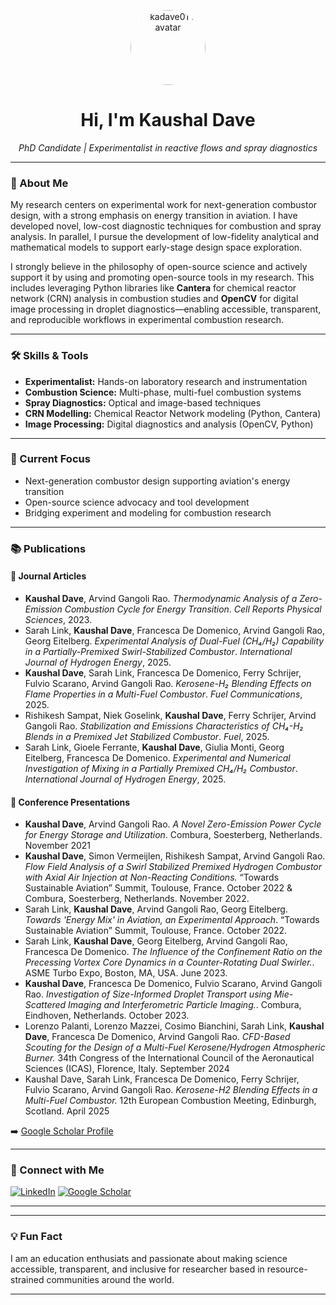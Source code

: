 <!-- GitHub Profile README for kadave01 -->

<p align="center">
  <img src="https://avatars.githubusercontent.com/u/ kadave01?v=4" width="120" alt="kadave01's avatar" style="border-radius:50%">
</p>

<h1 align="center">Hi, I'm Kaushal Dave </h1>
<p align="center">
  <em>PhD Candidate | Experimentalist in reactive flows and spray diagnostics</em>
</p>

---

### 🔬 About Me

My research centers on experimental work for next-generation combustor design, with a strong emphasis on energy transition in aviation. I have developed novel, low-cost diagnostic techniques for combustion and spray analysis. In parallel, I pursue the development of low-fidelity analytical and mathematical models to support early-stage design space exploration.

I strongly believe in the philosophy of open-source science and actively support it by using and promoting open-source tools in my research. This includes leveraging Python libraries like <strong>Cantera</strong> for chemical reactor network (CRN) analysis in combustion studies and <strong>OpenCV</strong> for digital image processing in droplet diagnostics—enabling accessible, transparent, and reproducible workflows in experimental combustion research.

---

### 🛠 Skills & Tools

- **Experimentalist:** Hands-on laboratory research and instrumentation
- **Combustion Science:** Multi-phase, multi-fuel combustion systems
- **Spray Diagnostics:** Optical and image-based techniques
- **CRN Modelling:** Chemical Reactor Network modeling (Python, Cantera)
- **Image Processing:** Digital diagnostics and analysis (OpenCV, Python)

---

### 🌱 Current Focus

- Next-generation combustor design supporting aviation's energy transition
- Open-source science advocacy and tool development
- Bridging experiment and modeling for combustion research

---
### 📚 Publications

#### 🧪 Journal Articles
- **Kaushal Dave**, Arvind Gangoli Rao. *Thermodynamic Analysis of a Zero-Emission Combustion Cycle for Energy Transition*. *Cell Reports Physical Sciences*, 2023.
- Sarah Link, **Kaushal Dave**, Francesca De Domenico, Arvind Gangoli Rao, Georg Eitelberg. *Experimental Analysis of Dual-Fuel (CH₄/H₂) Capability in a Partially-Premixed Swirl-Stabilized Combustor*. *International Journal of Hydrogen Energy*, 2025.
- **Kaushal Dave**, Sarah Link, Francesca De Domenico, Ferry Schrijer, Fulvio Scarano, Arvind Gangoli Rao. *Kerosene-H₂ Blending Effects on Flame Properties in a Multi-Fuel Combustor*. *Fuel Communications*, 2025.
- Rishikesh Sampat, Niek Goselink, **Kaushal Dave**, Ferry Schrijer, Arvind Gangoli Rao. *Stabilization and Emissions Characteristics of CH₄-H₂ Blends in a Premixed Jet Stabilized Combustor*. *Fuel*, 2025.
- Sarah Link, Gioele Ferrante, **Kaushal Dave**, Giulia Monti, Georg Eitelberg, Francesca De Domenico. *Experimental and Numerical Investigation of Mixing in a Partially Premixed CH₄/H₂ Combustor*. *International Journal of Hydrogen Energy*, 2025.

#### 🎤 Conference Presentations
- **Kaushal Dave**, Arvind Gangoli Rao. *A Novel Zero-Emission Power Cycle for Energy Storage and Utilization*. Combura, Soesterberg, Netherlands. November 2021
- **Kaushal Dave**, Simon Vermeijlen, Rishikesh Sampat, Arvind Gangoli Rao. *Flow Field Analysis of a Swirl Stabilized Premixed Hydrogen Combustor with Axial Air Injection at Non-Reacting Conditions.* “Towards Sustainable Aviation” Summit, Toulouse, France. October 2022 & Combura, Soesterberg, Netherlands. November 2022.
- Sarah Link, **Kaushal Dave**, Arvind Gangoli Rao, Georg Eitelberg. *Towards 'Energy Mix' in Aviation, an Experimental Approach*. “Towards Sustainable Aviation” Summit, Toulouse, France. October 2022.
- Sarah Link, **Kaushal Dave**, Georg Eitelberg, Arvind Gangoli Rao, Francesca De Domenico. *The Influence of the Confinement Ratio on the Precessing Vortex Core Dynamics in a Counter-Rotating Dual Swirler.*. ASME Turbo Expo, Boston, MA, USA. June 2023.
- **Kaushal Dave**, Francesca De Domenico, Fulvio Scarano, Arvind Gangoli Rao. *Investigation of Size-Informed Droplet Transport using Mie-Scattered Imaging and Interferometric Particle Imaging.*. Combura, Eindhoven, Netherlands. October 2023.
- Lorenzo Palanti, Lorenzo Mazzei, Cosimo Bianchini, Sarah Link, **Kaushal Dave**, Francesca De Domenico, Arvind Gangoli Rao. *CFD-Based Scouting for the Design of a Multi-Fuel Kerosene/Hydrogen Atmospheric Burner.* 34th Congress of the International Council of the Aeronautical Sciences (ICAS), Florence, Italy. September 2024
- Kaushal Dave, Sarah Link, Francesca De Domenico, Ferry Schrijer, Fulvio Scarano, Arvind Gangoli Rao. *Kerosene-H2 Blending Effects in a Multi-Fuel Combustor.* 12th European Combustion Meeting, Edinburgh, Scotland. April 2025

➡️ [Google Scholar Profile](https://scholar.google.com/citations?hl=en&user=rkrOsPMAAAAJ)

---

### 🤝 Connect with Me

[![LinkedIn](https://img.shields.io/badge/LinkedIn-blue?logo=linkedin&logoColor=white)](https://www.linkedin.com/in/kaushal-dave-27a19896/)
[![Google Scholar](https://img.shields.io/badge/Google%20Scholar-black?logo=googlescholar&logoColor=white)](https://scholar.google.com/citations?hl=en&user=rkrOsPMAAAAJ)

---
<!--
### 📊 GitHub Stats

<p align="center">
  <img src="https://github-readme-stats.vercel.app/api?username=kadave01&show_icons=true&theme=default" alt="kadave01's GitHub stats" />
  <br>
  <img src="https://github-readme-stats.vercel.app/api/top-langs/?username=kadave01&layout=compact" alt="Top Languages" />
</p>
-->
---

### 💡 Fun Fact

I am an education enthusiats and passionate about making science accessible, transparent, and inclusive for researcher based in resource-strained communities around the world.

---

<!--
If you want to highlight projects or add more sections, let me know!
-->
